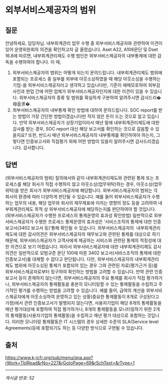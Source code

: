 # 외부서비스제공자의 범위

## 질문
안녕하세요, 담당자님.
내부회계관리 업무 수행 중 외부서비스제공자와 관련하여 이견이 있어 운영위원회의 의견을 확인하고자 글 올렸습니다.
Aset A22, A106문단 및 Dset 16.8에 따르면, 내부회계관리제도 수행 법인은 외부서비스제공자의 내부통제에 대한 감독을 수행하여야 합니다. 이 때,
1) 외부서비스제공자의 범위는 어떻게 되는지 문의드립니다.
내부회계관리제도 범위에 포함되는 프로세스 중 일부를 외부에 아웃소싱하였을 때 해당 아웃소싱을 수행하는 기업-을 외부서비스제공자라고 생각하고 있습니다만, 기준이 애매모호하여 외부감사인과 현업 간에 어떤 업체가 외부서비스제공자인지에 대한 이견이 있을 수 있습니다.
외부서비스제공자의 종류 및 범위를 확실하게 구분하여 알려주시면 감사드리�母윱求�.
2) 외부서비스제공자의 내부통제 확인 방법에 대하여 문의드립니다.
SOC report를 받는 방법이 가장 간단한 방법이겠습니다만 적지 않은 돈이 드는 것으로 알고 있습니다. 만약 외부서비스제공자가 상장기업이라서 매년 말에 내부회계관리제도에 대한 감사를 받는 경우, SOC report 대신 해당 보고서를 확인하는 것으로 갈음할 수 있을지요?
또한, 반드시 매년 외부서비스제공자의 내부통제를 확인하여야 하는지, 그렇다면 인증보고서와 직접평가 외에 어떤 방법이 있을지 알려주시면 감사드리겠습니다.
감사합니다.

## 답변
(외부서비스제공자의 범위)
질의에서와 같이 내부회계관리제도와 관련된 통제 또는 프로세스를 해당 회사가 직접 수행하지 않고 아웃소싱(업무위탁)하는 경우, 아웃소싱(업무위탁)을 받은 회사가 외부서비스제공자에 해당합니다. 외부서비스제공자의 범위는 각 회사의 환경에 따라 다양하게 판단될 수 있습니다. 예를 들어 외부서비스제공자가 수행하는 업무의 내용, 해당 업무와 회사의 재무제표에 미치는 영향의 정도 등을 고려하여 내부회계관리제도 목적 상 외부서비스제공자에 해당하는지를 판단하여야 할 것입니다.
(외부서비스제공자가 수행한 프로세스의 통제운영의 효과성 확인방법)
일반적으로 외부서비스제공자가 수행한 프로세스 통제운영의 효과성은 ‘서비스조직의 통제에 대한 인증보고서(3402 보고서 등)’통해 확인될 수 있습니다.
외부서비스제공자의  내부회계관리제도에 대한 감사의견은 외부서비스제공자의 재무보고와 관련된 통제를 대상으로 하기 때문에, 외부서비스제공자가 고객사에게 제공하는 서비스와 관련된 통제의 적정성에 대한 의견으로 보기 어렵습니다. 따라서 외부서비스제공자에 대한 내부회계관리제도 감사의견은 일반적으로 모범규준 문단 100에 따른 3402 보고서(서비스조직의 통제에 대한 인증보고서)를 대체할 수 없다고 판단됩니다.
다만, 외부서비스제공자의 내부회계관리제도 범위에 아웃소싱된 통제가 포함되어 있는 경우 그와 관련된 자료(평가근거 등)를 외부서비스제공자로부터 징구하여 확인하는 방법을 고려할 수 있습니다.
만약 관련 인증보고서 등이 존재하지 않는다면, 외부서비스제공자의 주요 통제를 회사가 직접 평가하거나, 외부서비스제공자의 통제활동을 충분히 모니터링할 수 있는 통제활동을 수립하고 주기적인 평가를 수행하는 방법을 고려할 수 있습니다. 예를 들어, 급여의 계산을 외부서비스제공자에게 아웃소싱하여 운영하고 있는 상황(중요한 통제활동이 8개로 구성된다고 가정)에서 관련 인증보고서가 발행되지 않는다면, 사용자기업이 해당 8개의 통제활동을 매년 평가대상에 포함하여 직접 평가하거나, 8개의 통제활동을 모니터링하기 위한 2개의 통제활동(사용자기업의 통제활동)을 수립하고 매년 평가 대상으로 포함하는 것입니다. 이러한 모니터링 통제활동은 IT 시스템의 경우 상세한 수준의 SLA(Service level Agreements)등에 포함되기도 하는 등 다양한 방식으로 구현될 수 있습니다.

## 출처
https://www.k-icfr.org/sub/menu/qna.asp?rWork=TblRead&rNo=227&rGotoPage=69&rSchText=&rType=1

---
*게시글 번호: 52*
